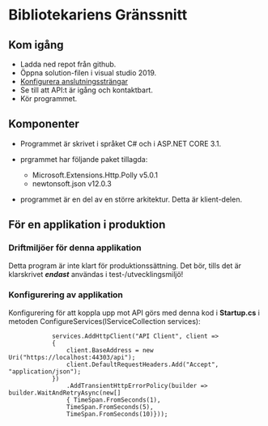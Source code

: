 # Bibliotekariens Gränssnitt

## Kom igång

- Ladda ned repot från github.
- Öppna solution-filen i visual studio 2019.
- [Konfigurera anslutningssträngar](#Konfigurering-av-applikation)
- Se till att API:t är igång och kontaktbart.
- Kör programmet.

## Komponenter

- Programmet är skrivet i språket C# och i ASP.NET CORE 3.1. 
- prgrammet har följande paket tillagda:
    - Microsoft.Extensions.Http.Polly v5.0.1
    - newtonsoft.json v12.0.3

- programmet är en del av en större arkitektur. Detta är klient-delen.

##  För en applikation i produktion

### Driftmiljöer för denna applikation

Detta program är inte klart för produktionssättning. Det bör, tills det är klarskrivet __*endast*__ användas i test-/utvecklingsmiljö! 

### Konfigurering av applikation

Konfigurering för att koppla upp mot API görs med denna kod i **Startup.cs** i metoden ConfigureServices(IServiceCollection services):
```
            services.AddHttpClient("API Client", client =>
            {
                client.BaseAddress = new Uri("https://localhost:44303/api");
                client.DefaultRequestHeaders.Add("Accept", "application/json");
            })
                .AddTransientHttpErrorPolicy(builder => builder.WaitAndRetryAsync(new[]
                { TimeSpan.FromSeconds(1),
                TimeSpan.FromSeconds(5),
                TimeSpan.FromSeconds(10)}));
```


